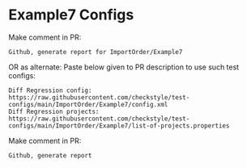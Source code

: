 # Example7 Configs
Make comment in PR:
```
Github, generate report for ImportOrder/Example7
```
OR as alternate:
Paste below given to PR description to use such test configs:
```
Diff Regression config: https://raw.githubusercontent.com/checkstyle/test-configs/main/ImportOrder/Example7/config.xml
Diff Regression projects: https://raw.githubusercontent.com/checkstyle/test-configs/main/ImportOrder/Example7/list-of-projects.properties
```
Make comment in PR:
```
Github, generate report
```
